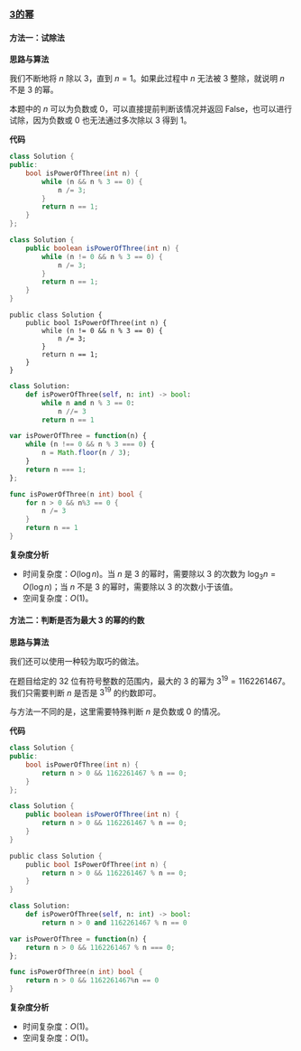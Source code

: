 ### [3的幂](https://leetcode.cn/problems/power-of-three/solutions/1011809/3de-mi-by-leetcode-solution-hnap/)

#### 方法一：试除法

**思路与算法**

我们不断地将 $n$ 除以 $3$，直到 $n=1$。如果此过程中 $n$ 无法被 $3$ 整除，就说明 $n$ 不是 $3$ 的幂。

本题中的 $n$ 可以为负数或 $0$，可以直接提前判断该情况并返回 $\text{False}$，也可以进行试除，因为负数或 $0$ 也无法通过多次除以 $3$ 得到 $1$。

**代码**

```C++
class Solution {
public:
    bool isPowerOfThree(int n) {
        while (n && n % 3 == 0) {
            n /= 3;
        }
        return n == 1;
    }
};
```

```Java
class Solution {
    public boolean isPowerOfThree(int n) {
        while (n != 0 && n % 3 == 0) {
            n /= 3;
        }
        return n == 1;
    }
}
```

```CSharp
public class Solution {
    public bool IsPowerOfThree(int n) {
        while (n != 0 && n % 3 == 0) {
            n /= 3;
        }
        return n == 1;
    }
}
```

```Python
class Solution:
    def isPowerOfThree(self, n: int) -> bool:
        while n and n % 3 == 0:
            n //= 3
        return n == 1
```

```JavaScript
var isPowerOfThree = function(n) {
    while (n !== 0 && n % 3 === 0) {
        n = Math.floor(n / 3);
    }
    return n === 1;
};
```

```Go
func isPowerOfThree(n int) bool {
    for n > 0 && n%3 == 0 {
        n /= 3
    }
    return n == 1
}
```

**复杂度分析**

- 时间复杂度：$O(\log n)$。当 $n$ 是 $3$ 的幂时，需要除以 $3$ 的次数为 $\log_3 n = O(\log n)$；当 $n$ 不是 $3$ 的幂时，需要除以 $3$ 的次数小于该值。
- 空间复杂度：$O(1)$。

#### 方法二：判断是否为最大 $3$ 的幂的约数

**思路与算法**

我们还可以使用一种较为取巧的做法。

在题目给定的 $32$ 位有符号整数的范围内，最大的 $3$ 的幂为 $3^{19} = 1162261467$。我们只需要判断 $n$ 是否是 $3^{19}$ 的约数即可。

与方法一不同的是，这里需要特殊判断 $n$ 是负数或 $0$ 的情况。

**代码**

```cpp
class Solution {
public:
    bool isPowerOfThree(int n) {
        return n > 0 && 1162261467 % n == 0;
    }
};
```

```java
class Solution {
    public boolean isPowerOfThree(int n) {
        return n > 0 && 1162261467 % n == 0;
    }
}
```

```c
public class Solution {
    public bool IsPowerOfThree(int n) {
        return n > 0 && 1162261467 % n == 0;
    }
}
```

```python
class Solution:
    def isPowerOfThree(self, n: int) -> bool:
        return n > 0 and 1162261467 % n == 0
```

```javascript
var isPowerOfThree = function(n) {
    return n > 0 && 1162261467 % n === 0;
};
```

```go
func isPowerOfThree(n int) bool {
    return n > 0 && 1162261467%n == 0
}
```

**复杂度分析**

- 时间复杂度：$O(1)$。
- 空间复杂度：$O(1)$。
